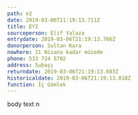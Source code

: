 ```yaml
---
path: e2
date: 2019-03-06T21:19:13.711Z
title: EY2
sourceperson: Elif Yalaza
entrydate: 2019-03-06T21:19:13.786Z
donorperson: Sultan Kara
nowhere: 21 Nisana kadar müzede
phone: 533 724 5702
address: Subaşı
returndate: 2019-03-06T21:19:13.803Z
historicaldate: 2019-03-06T21:19:13.818Z
function: İç Gömlek
---
```

body text n
